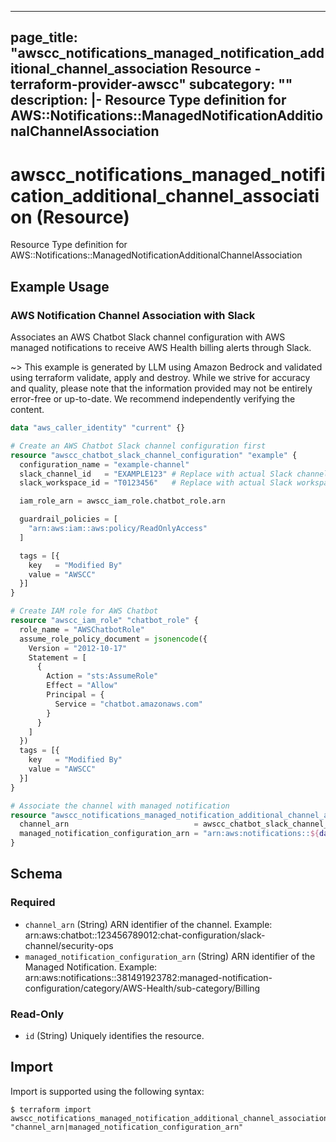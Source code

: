 
---
page_title: "awscc_notifications_managed_notification_additional_channel_association Resource - terraform-provider-awscc"
subcategory: ""
description: |-
  Resource Type definition for AWS::Notifications::ManagedNotificationAdditionalChannelAssociation
---

# awscc_notifications_managed_notification_additional_channel_association (Resource)

Resource Type definition for AWS::Notifications::ManagedNotificationAdditionalChannelAssociation

## Example Usage

### AWS Notification Channel Association with Slack

Associates an AWS Chatbot Slack channel configuration with AWS managed notifications to receive AWS Health billing alerts through Slack.

~> This example is generated by LLM using Amazon Bedrock and validated using terraform validate, apply and destroy. While we strive for accuracy and quality, please note that the information provided may not be entirely error-free or up-to-date. We recommend independently verifying the content.

```terraform
data "aws_caller_identity" "current" {}

# Create an AWS Chatbot Slack channel configuration first
resource "awscc_chatbot_slack_channel_configuration" "example" {
  configuration_name = "example-channel"
  slack_channel_id   = "EXAMPLE123" # Replace with actual Slack channel ID
  slack_workspace_id = "T0123456"   # Replace with actual Slack workspace ID

  iam_role_arn = awscc_iam_role.chatbot_role.arn

  guardrail_policies = [
    "arn:aws:iam::aws:policy/ReadOnlyAccess"
  ]

  tags = [{
    key   = "Modified By"
    value = "AWSCC"
  }]
}

# Create IAM role for AWS Chatbot
resource "awscc_iam_role" "chatbot_role" {
  role_name = "AWSChatbotRole"
  assume_role_policy_document = jsonencode({
    Version = "2012-10-17"
    Statement = [
      {
        Action = "sts:AssumeRole"
        Effect = "Allow"
        Principal = {
          Service = "chatbot.amazonaws.com"
        }
      }
    ]
  })
  tags = [{
    key   = "Modified By"
    value = "AWSCC"
  }]
}

# Associate the channel with managed notification
resource "awscc_notifications_managed_notification_additional_channel_association" "example" {
  channel_arn                            = awscc_chatbot_slack_channel_configuration.example.arn
  managed_notification_configuration_arn = "arn:aws:notifications::${data.aws_caller_identity.current.account_id}:managed-notification-configuration/category/AWS-Health/sub-category/Billing"
}
```

<!-- schema generated by tfplugindocs -->
## Schema

### Required

- `channel_arn` (String) ARN identifier of the channel.
Example: arn:aws:chatbot::123456789012:chat-configuration/slack-channel/security-ops
- `managed_notification_configuration_arn` (String) ARN identifier of the Managed Notification.
Example: arn:aws:notifications::381491923782:managed-notification-configuration/category/AWS-Health/sub-category/Billing

### Read-Only

- `id` (String) Uniquely identifies the resource.

## Import

Import is supported using the following syntax:

```shell
$ terraform import awscc_notifications_managed_notification_additional_channel_association.example "channel_arn|managed_notification_configuration_arn"
```
